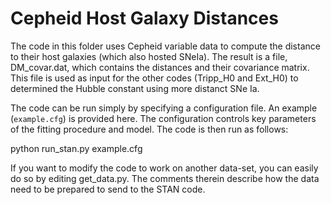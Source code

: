 # Cepheid Host Galaxy Distances

The code in this folder uses Cepheid variable data to compute the distance to their host galaxies (which also
hosted SNeIa). The result is a file, DM_covar.dat, which contains the distances and their covariance matrix.
This file is used as input for the other codes (Tripp_H0 and Ext_H0) to determined the Hubble constant using
more distanct SNe Ia.

The code can be run simply by specifying a configuration file. An example (`example.cfg`) is provided here.
The configuration controls key parameters of the fitting procedure and model. The code is then run as
follows:
  
  python run_stan.py example.cfg

If you want to modify the code to work on another data-set, you can easily do so by editing get_data.py. The
comments therein describe how the data need to be prepared to send to the STAN code.
